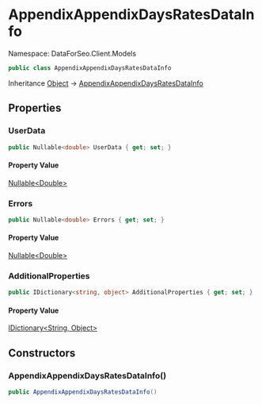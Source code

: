 # AppendixAppendixDaysRatesDataInfo

Namespace: DataForSeo.Client.Models

```csharp
public class AppendixAppendixDaysRatesDataInfo
```

Inheritance [Object](https://docs.microsoft.com/en-us/dotnet/api/system.object) → [AppendixAppendixDaysRatesDataInfo](./dataforseo.client.models.appendixappendixdaysratesdatainfo.md)

## Properties

### **UserData**

```csharp
public Nullable<double> UserData { get; set; }
```

#### Property Value

[Nullable&lt;Double&gt;](https://docs.microsoft.com/en-us/dotnet/api/system.nullable-1)<br>

### **Errors**

```csharp
public Nullable<double> Errors { get; set; }
```

#### Property Value

[Nullable&lt;Double&gt;](https://docs.microsoft.com/en-us/dotnet/api/system.nullable-1)<br>

### **AdditionalProperties**

```csharp
public IDictionary<string, object> AdditionalProperties { get; set; }
```

#### Property Value

[IDictionary&lt;String, Object&gt;](https://docs.microsoft.com/en-us/dotnet/api/system.collections.generic.idictionary-2)<br>

## Constructors

### **AppendixAppendixDaysRatesDataInfo()**

```csharp
public AppendixAppendixDaysRatesDataInfo()
```
